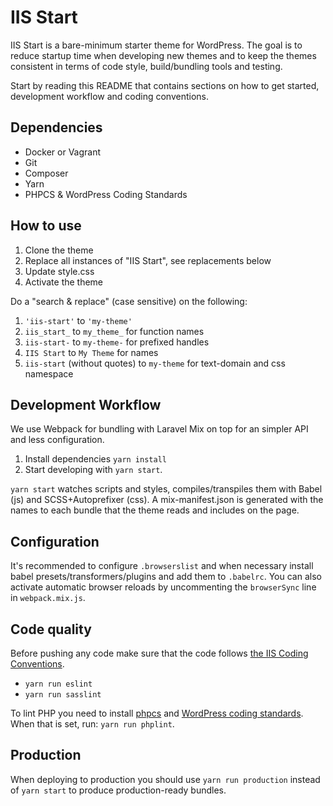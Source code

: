 # IIS Start

IIS Start is a bare-minimum starter theme for WordPress. The goal is to reduce startup time when developing
new themes and to keep the themes consistent in terms of code style, build/bundling tools and testing.

Start by reading this README that contains sections on how to get started, development workflow and coding conventions.

## Dependencies

- Docker or Vagrant
- Git
- Composer
- Yarn
- PHPCS & WordPress Coding Standards

## How to use

1. Clone the theme
2. Replace all instances of "IIS Start", see replacements below
3. Update style.css
4. Activate the theme

Do a "search & replace" (case sensitive) on the following:

1. `'iis-start'` to `'my-theme'`
2. `iis_start_` to `my_theme_` for function names
3. `iis-start-` to `my-theme-` for prefixed handles
4. `IIS Start` to `My Theme` for names
5. `iis-start` (without quotes) to `my-theme` for text-domain and css namespace

## Development Workflow

We use Webpack for bundling with Laravel Mix on top for an simpler API and less configuration.

1. Install dependencies `yarn install`
2. Start developing with `yarn start`.

`yarn start` watches scripts and styles, compiles/transpiles them with Babel (js) and SCSS+Autoprefixer (css).
A mix-manifest.json is generated with the names to each bundle that the theme reads and includes on the page.

## Configuration

It's recommended to configure `.browserslist` and when necessary install babel presets/transformers/plugins and add them to `.babelrc`. You can also activate automatic browser reloads by uncommenting the `browserSync` line in `webpack.mix.js`.

## Code quality

Before pushing any code make sure that the code follows [the IIS Coding Conventions](https://github.com/sewebb/iis-start/wiki/IIS-Coding-Conventions).

* `yarn run eslint`
* `yarn run sasslint`

To lint PHP you need to install [phpcs](https://github.com/squizlabs/PHP_CodeSniffer) and [WordPress coding standards](https://github.com/WordPress-Coding-Standards/WordPress-Coding-Standards). When that is set, run: `yarn run phplint`. 

## Production

When deploying to production you should use `yarn run production` instead of `yarn start` to produce production-ready bundles.
